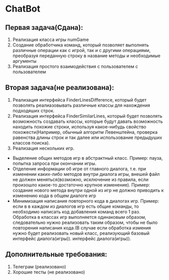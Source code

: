 # ChatBot
## Первая задача(Сдана):
1) Реализация класса игры numGame
2) Создание обработчика команд, который позволяет выполнять различные операции как с игрой,
 так и с другими операциями, преобразуя переданную строку в название методы и необходимые аргументы
3) Реализация простого взаимодействия с пользователем с пользователем

## Вторая задача(не реализована):
1) Реализация интерфейса FinderLinesDifference, который будет позволять реалиазовывать различные классы для нахождения
подходяших строк.
2) Реализация интерфейса FinderSimilarLines, который будет позволять возможность создавать классы, которые будут
давать возможность находить похожие строки, используя какое-нибудь свойство похожести(Например, обычный алгоритм
Левенштейна, проверка равенства длины строк и так далее или использование предыдуших классов поиска).
3) Реализация нескольких игр.
- Выделение общих методов игр в абстрактный класс.
Пример: пауза, попытка запроса при окончании игры.
- Отделение информации об игре от главного диалога, т.е. при изменении каких-либо методов внутри диалога игры,
внешей файл не должен меняться(возможно, исключение из правила, если произошло какое-то достаточно крупное изменение).
Пример: создание нового метода внутри одной из игр не должно приводить к изменению кода в общем диалоге игр
- Минимизация написания повторного кода в диалогах игр.
 Пример: если в в каждом из диалогов игр есть общие команды, то необходимо написать код добавления команд всего 1 раз.
 Обработка в классах игр выполняется одинаковым образом, следовательно нужно реализовать таким образом, чтобы не было
 повторения написания кода.(В случае если обработка измения нужно будет реализовать новый класс, реализующий базовый
 интерфейс диалога(игры)).
 интерфейс диалога(игры)).

## Дополнительные требования:
1) Телеграм (реализовано)
2) Хорошие тесты (не реализовано)
